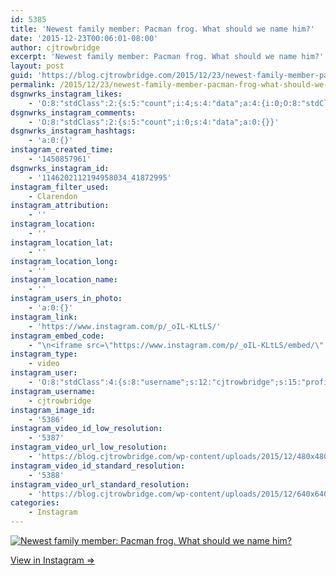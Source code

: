 ```yaml
---
id: 5385
title: 'Newest family member: Pacman frog. What should we name him?'
date: '2015-12-23T00:06:01-08:00'
author: cjtrowbridge
excerpt: 'Newest family member: Pacman frog. What should we name him?'
layout: post
guid: 'https://blog.cjtrowbridge.com/2015/12/23/newest-family-member-pacman-frog-what-should-we-name-him/'
permalink: /2015/12/23/newest-family-member-pacman-frog-what-should-we-name-him/
dsgnwrks_instagram_likes:
    - 'O:8:"stdClass":2:{s:5:"count";i:4;s:4:"data";a:4:{i:0;O:8:"stdClass":4:{s:8:"username";s:11:"rasmith1987";s:15:"profile_picture";s:99:"https://scontent.cdninstagram.com/hphotos-xtf1/t51.2885-19/11428269_606803216129185_277398372_a.jpg";s:2:"id";s:8:"45505136";s:9:"full_name";s:3:"Rob";}i:1;O:8:"stdClass":4:{s:8:"username";s:13:"brandonstrunk";s:15:"profile_picture";s:109:"https://scontent.cdninstagram.com/hphotos-xpf1/t51.2885-19/s150x150/11199505_1618942218381841_120169997_a.jpg";s:2:"id";s:9:"200795404";s:9:"full_name";s:14:"Brandon Strunk";}i:2;O:8:"stdClass":4:{s:8:"username";s:17:"if_ckinglovemusic";s:15:"profile_picture";s:109:"https://scontent.cdninstagram.com/hphotos-xft1/t51.2885-19/s150x150/12104942_858439474271530_1261359524_a.jpg";s:2:"id";s:10:"1476718804";s:9:"full_name";s:3:"Ian";}i:3;O:8:"stdClass":4:{s:8:"username";s:21:"anthony___christopher";s:15:"profile_picture";s:100:"https://scontent.cdninstagram.com/hphotos-xpf1/t51.2885-19/11078876_1569972113267538_546654529_a.jpg";s:2:"id";s:8:"48711966";s:9:"full_name";s:21:"Anthony Christopher S";}}}'
dsgnwrks_instagram_comments:
    - 'O:8:"stdClass":2:{s:5:"count";i:0;s:4:"data";a:0:{}}'
dsgnwrks_instagram_hashtags:
    - 'a:0:{}'
instagram_created_time:
    - '1450857961'
dsgnwrks_instagram_id:
    - '1146202112194958034_41872995'
instagram_filter_used:
    - Clarendon
instagram_attribution:
    - ''
instagram_location:
    - ''
instagram_location_lat:
    - ''
instagram_location_long:
    - ''
instagram_location_name:
    - ''
instagram_users_in_photo:
    - 'a:0:{}'
instagram_link:
    - 'https://www.instagram.com/p/_oIL-KLtLS/'
instagram_embed_code:
    - "\n<iframe src=\"https://www.instagram.com/p/_oIL-KLtLS/embed/\" width=\"612\" height=\"710\" frameborder=\"0\" scrolling=\"no\" allowtransparency=\"true\" class=\"insta-image-embed\"></iframe>\n"
instagram_type:
    - video
instagram_user:
    - 'O:8:"stdClass":4:{s:8:"username";s:12:"cjtrowbridge";s:15:"profile_picture";s:109:"https://scontent.cdninstagram.com/hphotos-xta1/t51.2885-19/s150x150/12081186_1759494767611229_280555941_a.jpg";s:2:"id";s:8:"41872995";s:9:"full_name";s:13:"CJ Trowbridge";}'
instagram_username:
    - cjtrowbridge
instagram_image_id:
    - '5386'
instagram_video_id_low_resolution:
    - '5387'
instagram_video_url_low_resolution:
    - 'https://blog.cjtrowbridge.com/wp-content/uploads/2015/12/480x480-video-1450857961.mp4'
instagram_video_id_standard_resolution:
    - '5388'
instagram_video_url_standard_resolution:
    - 'https://blog.cjtrowbridge.com/wp-content/uploads/2015/12/640x640-video-1450857961.mp4'
categories:
    - Instagram
---
```


[![Newest family member: Pacman frog. What should we name him?](https://blog.cjtrowbridge.com/wp-content/uploads/2015/12/1450857961-1-1.jpg)](https://www.instagram.com/p/_oIL-KLtLS/)

[View in Instagram ⇒](https://www.instagram.com/p/_oIL-KLtLS/)
